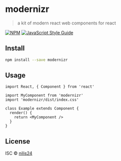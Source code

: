 # modernizr

> a kit of modern react web components for react

[![NPM](https://img.shields.io/npm/v/modernizr.svg)](https://www.npmjs.com/package/modernizr) [![JavaScript Style Guide](https://img.shields.io/badge/code_style-standard-brightgreen.svg)](https://standardjs.com)

## Install

```bash
npm install --save modernizr
```

## Usage

```tsx
import React, { Component } from 'react'

import MyComponent from 'modernizr'
import 'modernizr/dist/index.css'

class Example extends Component {
  render() {
    return <MyComponent />
  }
}
```

## License

ISC © [nilis24](https://github.com/nilis24)
